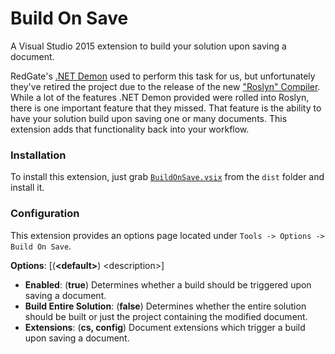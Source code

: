 # Build On Save

A Visual Studio 2015 extension to build your solution upon saving a document.

RedGate's [.NET Demon](https://www.red-gate.com/products/dotnet-development/dotnet-demon/) used to perform this task for us, but unfortunately they've retired the project due to the release of the new ["Roslyn" Compiler](https://en.wikipedia.org/wiki/.NET_Compiler_Platform).  While a lot of the features .NET Demon provided were rolled into Roslyn, there is one important feature that they missed.  That feature is the ability to have your solution build upon saving one or many documents.  This extension adds that functionality back into your workflow.


### Installation
To install this extension, just grab [`BuildOnSave.vsix`](/dist/BuildOnSave.vsix?raw=true) from the `dist` folder and install it.


### Configuration
This extension provides an options page located under `Tools -> Options -> Build On Save`.

**Options**: [(**&lt;default&gt;**) &lt;description&gt;]
- **Enabled**: (**true**)  Determines whether a build should be triggered upon saving a document.
- **Build Entire Solution**: (**false**)  Determines whether the entire solution should be built or just the project containing the modified document.
- **Extensions**: (**cs, config**)  Document extensions which trigger a build upon saving a document.
